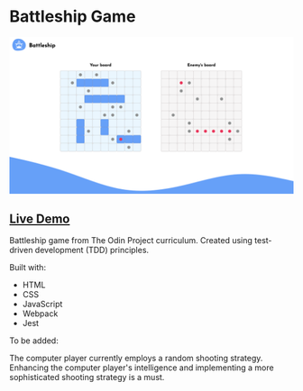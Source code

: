 # Battleship Game

![Live demo](live-demo.png)

## [Live Demo](https://tarikkocar.github.io/battleship/)

Battleship game from The Odin Project curriculum. Created using test-driven development (TDD) principles.

Built with:

- HTML
- CSS
- JavaScript
- Webpack
- Jest

To be added:

The computer player currently employs a random shooting strategy. Enhancing the computer player's intelligence and implementing a more sophisticated shooting strategy is a must.
